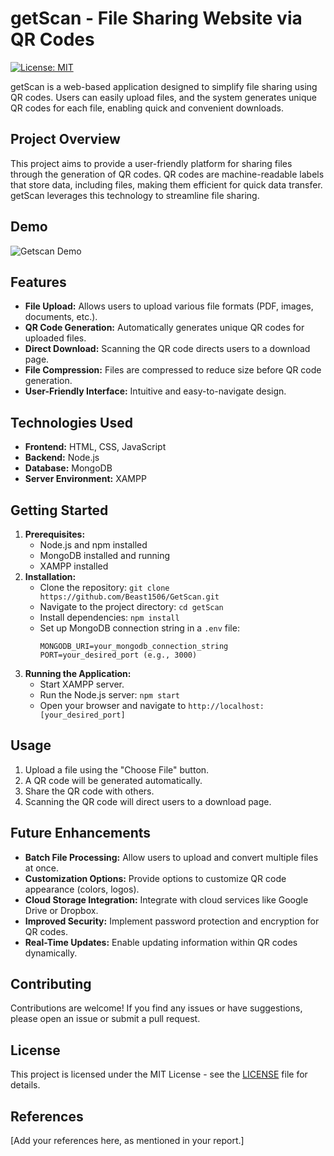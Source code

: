 # getScan - File Sharing Website via QR Codes

[![License: MIT](https://img.shields.io/badge/License-MIT-yellow.svg)](https://opensource.org/licenses/MIT)

getScan is a web-based application designed to simplify file sharing using QR codes. Users can easily upload files, and the system generates unique QR codes for each file, enabling quick and convenient downloads.

## Project Overview

This project aims to provide a user-friendly platform for sharing files through the generation of QR codes. QR codes are machine-readable labels that store data, including files, making them efficient for quick data transfer. getScan leverages this technology to streamline file sharing.

## Demo

![Getscan Demo](https://github.com/user-attachments/assets/1bb8e424-a3cc-4dc7-96ad-8b22b4fb2bb8) 

## Features

* **File Upload:** Allows users to upload various file formats (PDF, images, documents, etc.).
* **QR Code Generation:** Automatically generates unique QR codes for uploaded files.
* **Direct Download:** Scanning the QR code directs users to a download page.
* **File Compression:** Files are compressed to reduce size before QR code generation.
* **User-Friendly Interface:** Intuitive and easy-to-navigate design.

## Technologies Used

* **Frontend:** HTML, CSS, JavaScript
* **Backend:** Node.js
* **Database:** MongoDB
* **Server Environment:** XAMPP

## Getting Started

1.  **Prerequisites:**
    * Node.js and npm installed
    * MongoDB installed and running
    * XAMPP installed
2.  **Installation:**
    * Clone the repository: `git clone https://github.com/Beast1506/GetScan.git`
    * Navigate to the project directory: `cd getScan`
    * Install dependencies: `npm install`
    * Set up MongoDB connection string in a `.env` file:
        ```
        MONGODB_URI=your_mongodb_connection_string
        PORT=your_desired_port (e.g., 3000)
        ```
3.  **Running the Application:**
    * Start XAMPP server.
    * Run the Node.js server: `npm start`
    * Open your browser and navigate to `http://localhost:[your_desired_port]`

## Usage

1.  Upload a file using the "Choose File" button.
2.  A QR code will be generated automatically.
3.  Share the QR code with others.
4.  Scanning the QR code will direct users to a download page.

## Future Enhancements

* **Batch File Processing:** Allow users to upload and convert multiple files at once.
* **Customization Options:** Provide options to customize QR code appearance (colors, logos).
* **Cloud Storage Integration:** Integrate with cloud services like Google Drive or Dropbox.
* **Improved Security:** Implement password protection and encryption for QR codes.
* **Real-Time Updates:** Enable updating information within QR codes dynamically.

## Contributing

Contributions are welcome! If you find any issues or have suggestions, please open an issue or submit a pull request.

## License

This project is licensed under the MIT License - see the [LICENSE](LICENSE) file for details.

## References

[Add your references here, as mentioned in your report.]

